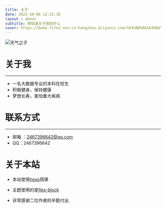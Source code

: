 ```yaml
---
title: 关于
date: 2022-10-06 12:15:16
layout : about
subtitle: 想知道关于我的什么
cover: https://boke-file2.oss-cn-hangzhou.aliyuncs.com/%E4%B8%AA%E4%BA%BA%E4%B8%BB%E9%A1%B5%E5%A3%81%E7%BA%B8.jpg
---
```


![天气之子]([https://qiansen.oss-cn-hangzhou.aliyuncs.com/关于.png](https://boke-file2.oss-cn-hangzhou.aliyuncs.com/%E4%B8%AA%E4%BA%BA%E4%B8%BB%E9%A1%B5%E4%BF%A1%E6%81%AF.jpg))

# 关于我

---

- 一名大数据专业的本科在校生
- 积极健身，保持健康
- 梦想长寿，害怕重大疾病

# 联系方式

---

- 邮箱 ：2467396642@qq.com
- QQ：2467396642

# 关于本站

- 本站使用[hexo](https://hexo.io/zh-cn/)搭建

- 主题使用的是[flex-block](https://github.com/miiiku/flex-block)

- 非常感谢二位作者的辛勤付出
